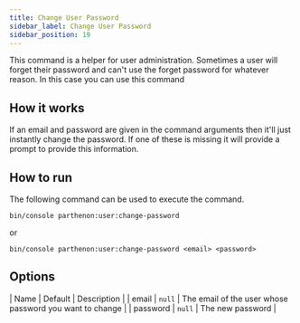 ```yaml
---
title: Change User Password
sidebar_label: Change User Password
sidebar_position: 19
---
```

This command is a helper for user administration. Sometimes a user will forget their password and can't use the forget password for whatever reason. In this case you can use this command


## How it works

If an email and password are given in the command arguments then it'll just instantly change the password. If one of these is missing it will provide a prompt to provide this information.

## How to run

The following command can be used to execute the command.

`bin/console parthenon:user:change-password`

or 

`bin/console parthenon:user:change-password <email> <password>`

## Options

| Name | Default | Description |
| email | `null` | The email of the user whose password you want to change |
| password | `null` | The new password |
